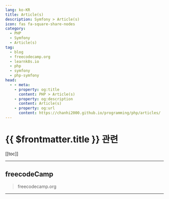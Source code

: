 ```yaml
---
lang: ko-KR
title: Article(s)
description: Symfony > Article(s)
icon: fas fa-square-share-nodes
category: 
  - PHP
  - Symfony
  - Article(s)
tag: 
  - blog
  - freecodecamp.org
  - learnk8s.io
  - php
  - symfony
  - php-symfony
head:
  - - meta:
    - property: og:title
      content: PHP > Article(s)
    - property: og:description
      content: Article(s)
    - property: og:url
      content: https://chanhi2000.github.io/programming/php/articles/
---
```


# {{ $frontmatter.title }} 관련

<SiteInfo
  name="freeCodeCamp Programming Tutorials: Python, JavaScript, Git & More"
  desc="Browse thousands of programming tutorials written by experts. Learn Web Development, Data Science, DevOps, Security, and get developer career advice."
  url="https://freecodecamp.org/news/"
  logo="https://cdn.freecodecamp.org/universal/favicons/favicon.ico"
  preview="https://cdn.freecodecamp.org/platform/universal/fcc_meta_1920X1080-indigo.png"/>

[[toc]]

---

## <VPIcon icon="fa-brands fa-free-code-camp"/>freecodeCamp

> freecodecamp.org

<!-- END: freecodecamp.org -->

---

<TagLinks />
